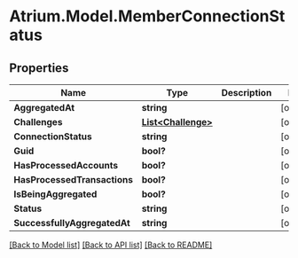 # Atrium.Model.MemberConnectionStatus
## Properties

Name | Type | Description | Notes
------------ | ------------- | ------------- | -------------
**AggregatedAt** | **string** |  | [optional] 
**Challenges** | [**List&lt;Challenge&gt;**](Challenge.md) |  | [optional] 
**ConnectionStatus** | **string** |  | [optional] 
**Guid** | **bool?** |  | [optional] 
**HasProcessedAccounts** | **bool?** |  | [optional] 
**HasProcessedTransactions** | **bool?** |  | [optional] 
**IsBeingAggregated** | **bool?** |  | [optional] 
**Status** | **string** |  | [optional] 
**SuccessfullyAggregatedAt** | **string** |  | [optional] 

[[Back to Model list]](../README.md#documentation-for-models) [[Back to API list]](../README.md#documentation-for-api-endpoints) [[Back to README]](../README.md)


